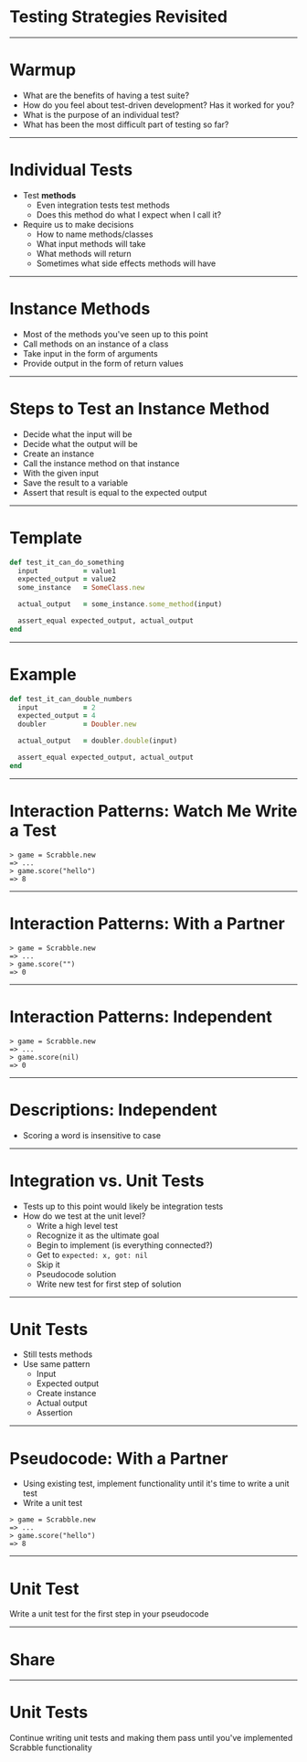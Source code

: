 # Testing Strategies Revisited

---

# Warmup

* What are the benefits of having a test suite?
* How do you feel about test-driven development? Has it worked for you?
* What is the purpose of an individual test?
* What has been the most difficult part of testing so far?

---

# Individual Tests

* Test **methods**
    * Even integration tests test methods
    * Does this method do what I expect when I call it?
* Require us to make decisions
    * How to name methods/classes
    * What input methods will take
    * What methods will return
    * Sometimes what side effects methods will have

---

# Instance Methods

* Most of the methods you've seen up to this point
* Call methods on an instance of a class
* Take input in the form of arguments
* Provide output in the form of return values

---

# Steps to Test an Instance Method

* Decide what the input will be
* Decide what the output will be
* Create an instance
* Call the instance method on that instance
* With the given input
* Save the result to a variable
* Assert that result is equal to the expected output

---

# Template

```ruby
def test_it_can_do_something
  input           = value1
  expected_output = value2
  some_instance   = SomeClass.new

  actual_output   = some_instance.some_method(input)

  assert_equal expected_output, actual_output
end
```

---

# Example

```ruby
def test_it_can_double_numbers
  input           = 2
  expected_output = 4
  doubler         = Doubler.new

  actual_output   = doubler.double(input)

  assert_equal expected_output, actual_output
end
```

---

# Interaction Patterns: Watch Me Write a Test

```
> game = Scrabble.new
=> ...
> game.score("hello")
=> 8
```

---

# Interaction Patterns: With a Partner

```
> game = Scrabble.new
=> ...
> game.score("")
=> 0
```

---

# Interaction Patterns: Independent

```
> game = Scrabble.new
=> ...
> game.score(nil)
=> 0
```

---

# Descriptions: Independent

* Scoring a word is insensitive to case

---

# Integration vs. Unit Tests

* Tests up to this point would likely be integration tests
* How do we test at the unit level?
    * Write a high level test
    * Recognize it as the ultimate goal
    * Begin to implement (is everything connected?)
    * Get to `expected: x, got: nil`
    * Skip it
    * Pseudocode solution
    * Write new test for first step of solution

---

# Unit Tests

* Still tests methods
* Use same pattern
    * Input
    * Expected output
    * Create instance
    * Actual output
    * Assertion

---

# Pseudocode: With a Partner

* Using existing test, implement functionality until it's time to write a unit test
* Write a unit test

```
> game = Scrabble.new
=> ...
> game.score("hello")
=> 8
```

---

# Unit Test

Write a unit test for the first step in your pseudocode

---

# Share

---

# Unit Tests

Continue writing unit tests and making them pass until you've implemented Scrabble functionality
